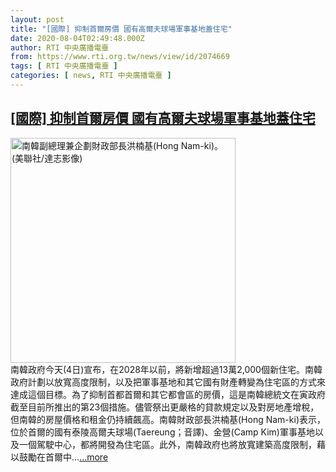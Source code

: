 ```yaml
---
layout: post
title: "[國際] 抑制首爾房價 國有高爾夫球場軍事基地蓋住宅"
date: 2020-08-04T02:49:48.000Z
author: RTI 中央廣播電臺
from: https://www.rti.org.tw/news/view/id/2074669
tags: [ RTI 中央廣播電臺 ]
categories: [ news, RTI 中央廣播電臺 ]
---
```

<!--1596509388000-->
[[國際] 抑制首爾房價 國有高爾夫球場軍事基地蓋住宅](https://www.rti.org.tw/news/view/id/2074669)
------

<div>
<img src="https://static.rti.org.tw/assets/thumbnails/2019/07/04/df6419cb148165543dfb3c33d143b40b.jpg" width="360" alt="南韓副總理兼企劃財政部長洪楠基(Hong Nam-ki)。(美聯社/達志影像)" title="南韓副總理兼企劃財政部長洪楠基(Hong Nam-ki)。(美聯社/達志影像)"><br>南韓政府今天(4日)宣布，在2028年以前，將新增超過13萬2,000個新住宅。南韓政府計劃以放寬高度限制，以及把軍事基地和其它國有財產轉變為住宅區的方式來達成這個目標。為了抑制首都首爾和其它都會區的房價，這是南韓總統文在寅政府截至目前所推出的第23個措施。儘管祭出更嚴格的貸款規定以及對房地產增稅，但南韓的房屋價格和租金仍持續飆高。南韓財政部長洪楠基(Hong Nam-ki)表示，位於首爾的國有泰陵高爾夫球場(Taereung；音譯)、金營(Camp Kim)軍事基地以及一個駕駛中心，都將開發為住宅區。此外，南韓政府也將放寬建築高度限制，藉以鼓勵在首爾中...<a target="_blank" href="https://www.rti.org.tw/news/view/id/2074669">...more</a>
</div>

